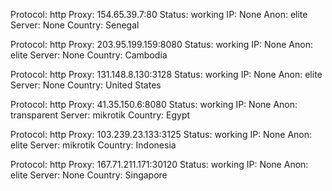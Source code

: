 Protocol: http
Proxy: 154.65.39.7:80
Status: working
IP: None
Anon: elite
Server: None
Country: Senegal

Protocol: http
Proxy: 203.95.199.159:8080
Status: working
IP: None
Anon: elite
Server: None
Country: Cambodia

Protocol: http
Proxy: 131.148.8.130:3128
Status: working
IP: None
Anon: elite
Server: None
Country: United States

Protocol: http
Proxy: 41.35.150.6:8080
Status: working
IP: None
Anon: transparent
Server: mikrotik
Country: Egypt

Protocol: http
Proxy: 103.239.23.133:3125
Status: working
IP: None
Anon: elite
Server: mikrotik
Country: Indonesia

Protocol: http
Proxy: 167.71.211.171:30120
Status: working
IP: None
Anon: elite
Server: None
Country: Singapore

